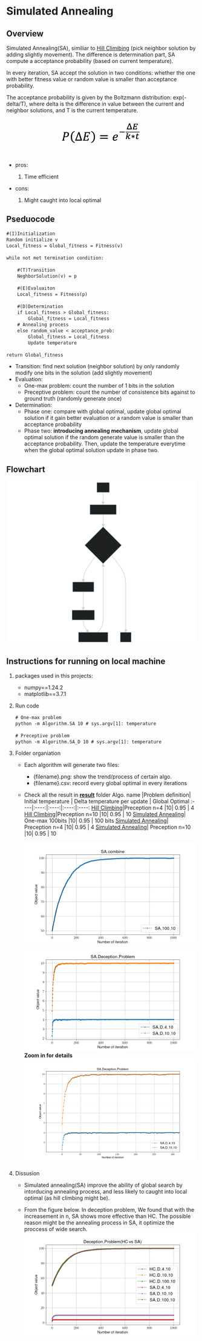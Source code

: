 # Simulated Annealing

## Overview

Simulated Annealing(SA), similiar to [Hill Climibing](./HC.md) (pick neighbor solution by adding slightly movement). The difference is determination part, SA compute a acceptance probability (based on current temperature).

In every iteration, SA accept the solution in two conditions: whether the one with better fitness value or random value is smaller than acceptance probability.

The acceptance probability is given by the Boltzmann distribution: exp(-delta/T), where delta is the difference in value between the current and neighbor solutions, and T is the current temperature.
![SA_formula](./SA_formula.webp)

- pros:
    1. Time efficient

- cons:
    1. Might caught into local optimal

## Pseduocode

```shell
#(I)Initialization
Random initialize v
Local_fitness = Global_fitness = Fitness(v) 

while not met termination condition:

    #(T)Transition
    NeghborSolution(v) = p

    #(E)Evaluaiton
    Local_fitness = Fitness(p)

    #(D)Determination
    if Local_fitness > Global_fitness:
        Global_fitness = Local_fitness
    # Annealing process
    else random_value < acceptance_prob:
        Global_fitness = Local_fitness
        Update temperature

return Global_fitness
```

- Transition: find next solution (neighbor solution) by only randomly modify one bits in the solution (add slightly movement)
- Evaluation:
  - One-max problem: count the number of 1 bits in the solution
  - Preceptive problem: count the number of consistence bits against to ground truth (randomly generate once)
- Determination:
  - Phase one: compare with global optimal, update global optimal solution if it gain better evaluation or a random value is smaller than acceptance probability
  - Phase two: **introducing annealing mechanism**, update global optimal solution if the random generate value is smaller than the acceptance probability. Then, update the temperature everytime when the global optimal solution update in phase two.

## Flowchart

![Flowchart](./TED_flowchart.svg)

## Instructions for running on local machine

1. packages used in this projects:

    - numpy==1.24.2
    - matplotlib==3.7.1

2. Run code

    ```shell
    # One-max problem 
    python -m Algorithm.SA 10 # sys.argv[1]: temperature

    # Preceptive problem
    python -m Algorithm.SA_D 10 # sys.argv[1]: temperature

    ```

3. Folder organiation

    - Each algorithm will generate two files:
        - {filename}.png: show the trend/process of certain algo.
        - {filename}.csv: record every global optimal in every iterations
    - Check all the result in [**result**](../result/) folder
       Algo. name |Problem definition| Initial temperature | Delta temperature per update | Global Optimal
        :----|:----:|:----:|:----:|:----:
        [Hill Climbing](../result/Deception_Problem(HC%20vs%20SA).png)|Preception n=4 |10| 0.95 | 4
        [Hill Climbing](../result/Deception_Problem(HC%20vs%20SA).png)|Preception n=10 |10| 0.95 | 10
        [Simulated Annealing](../result/SA_100_10.csv)| One-max 100bits |10| 0.95 | 100 bits
        [Simulated Annealing](../result/SA_D_4_10.csv)| Preception n=4 |10| 0.95 | 4
        [Simulated Annealing](../result/SA_D_10_10.csv)| Preception n=10 |10| 0.95 | 10

        ![result for Simulated annealing](../result/SA_combine.png)
        ![result for Simulated annealing](../result/SA_Deception_Problem.png)
        **Zoom in for details**
        ![result for Simulated annealing(Zoom)](../result/SA_Deception_Problem(zoom).png)

4. Dissusion
    - Simulated annealing(SA) improve the ability of global search by intorducing annealing process, and less likely to caught into local optimal (as hill climbing might be).

    - From the figure below. In deception problem, We found that with the increasement in n, SA shows more effective than HC. The possible reason might be the annealing process in SA, it optimize the proccess of wide search.
        ![result for SA and HC on preception problem](../result/Deception_Problem(HC%20vs%20SA).png)
